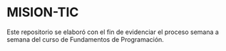 # MISION-TIC
Este repositorio se elaboró con el fin de evidenciar el proceso semana a semana del curso de Fundamentos de Programación.
